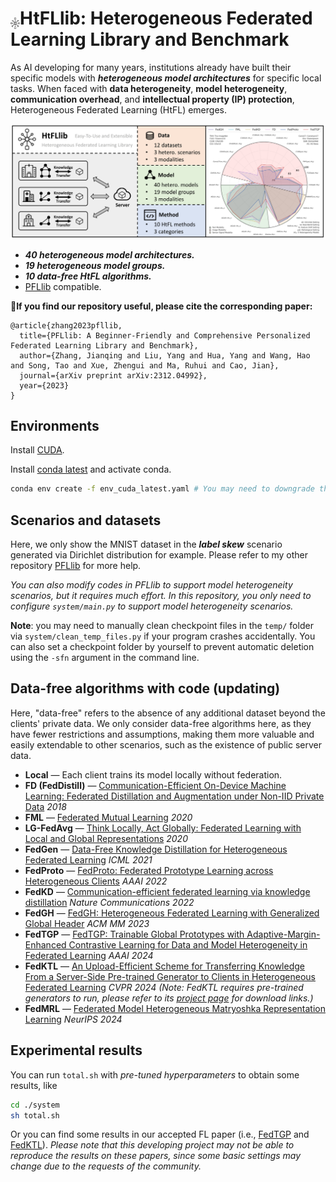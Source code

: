 # <img src="docs/imgs/logo.png" alt="icon" width="3%" style="vertical-align:sub;"/>HtFLlib: Heterogeneous Federated Learning Library and Benchmark

As AI developing for many years, institutions already have built their specific models with ***heterogeneous model architectures*** for specific local tasks. When faced with **data heterogeneity**, **model heterogeneity**, **communication overhead**, and **intellectual property (IP) protection**, Heterogeneous Federated Learning (HtFL) emerges. 

![](docs/imgs/benchmark.png)

- ***40 heterogeneous model architectures.***
- ***19 heterogeneous model groups.***
- ***10 data-free HtFL algorithms.***
- [PFLlib](https://github.com/TsingZ0/PFLlib) compatible.

🎯**If you find our repository useful, please cite the corresponding paper:**

```
@article{zhang2023pfllib,
  title={PFLlib: A Beginner-Friendly and Comprehensive Personalized Federated Learning Library and Benchmark},
  author={Zhang, Jianqing and Liu, Yang and Hua, Yang and Wang, Hao and Song, Tao and Xue, Zhengui and Ma, Ruhui and Cao, Jian},
  journal={arXiv preprint arXiv:2312.04992},
  year={2023}
}
```

## Environments
Install [CUDA](https://docs.nvidia.com/cuda/cuda-toolkit-release-notes/index.html). 

Install [conda latest](https://repo.anaconda.com/miniconda/Miniconda3-latest-Linux-x86_64.sh) and activate conda. 

```bash
conda env create -f env_cuda_latest.yaml # You may need to downgrade the torch using pip to match the CUDA version
```

## Scenarios and datasets

Here, we only show the MNIST dataset in the ***label skew*** scenario generated via Dirichlet distribution for example. Please refer to my other repository [PFLlib](https://github.com/TsingZ0/PFLlib) for more help. 

*You can also modify codes in PFLlib to support model heterogeneity scenarios, but it requires much effort. In this repository, you only need to configure `system/main.py` to support model heterogeneity scenarios.*

**Note**: you may need to manually clean checkpoint files in the `temp/` folder via `system/clean_temp_files.py` if your program crashes accidentally. You can also set a checkpoint folder by yourself to prevent automatic deletion using the `-sfn` argument in the command line. 

## Data-free algorithms with code (updating)
Here, "data-free" refers to the absence of any additional dataset beyond the clients' private data. We only consider data-free algorithms here, as they have fewer restrictions and assumptions, making them more valuable and easily extendable to other scenarios, such as the existence of public server data. 

- **Local** — Each client trains its model locally without federation.
- **FD (FedDistill)** — [Communication-Efficient On-Device Machine Learning: Federated Distillation and Augmentation under Non-IID Private Data](https://arxiv.org/pdf/1811.11479.pdf) *2018*
- **FML** — [Federated Mutual Learning](https://arxiv.org/abs/2006.16765) *2020*
- **LG-FedAvg** — [Think Locally, Act Globally: Federated Learning with Local and Global Representations](https://arxiv.org/abs/2001.01523) *2020*
- **FedGen** — [Data-Free Knowledge Distillation for Heterogeneous Federated Learning](http://proceedings.mlr.press/v139/zhu21b.html) *ICML 2021*
- **FedProto** — [FedProto: Federated Prototype Learning across Heterogeneous Clients](https://ojs.aaai.org/index.php/AAAI/article/view/20819) *AAAI 2022* 
- **FedKD** — [Communication-efficient federated learning via knowledge distillation](https://www.nature.com/articles/s41467-022-29763-x) *Nature Communications 2022*
- **FedGH** — [FedGH: Heterogeneous Federated Learning with Generalized Global Header](https://dl.acm.org/doi/10.1145/3581783.3611781) *ACM MM 2023*
- **FedTGP** — [FedTGP: Trainable Global Prototypes with Adaptive-Margin-Enhanced Contrastive Learning for Data and Model Heterogeneity in Federated Learning](https://arxiv.org/abs/2401.03230) *AAAI 2024*
- **FedKTL** — [An Upload-Efficient Scheme for Transferring Knowledge From a Server-Side Pre-trained Generator to Clients in Heterogeneous Federated Learning](https://arxiv.org/abs/2403.15760) *CVPR 2024* *(Note: FedKTL requires pre-trained generators to run, please refer to its [project page](https://github.com/TsingZ0/FedKTL) for download links.)*
- **FedMRL** — [Federated Model Heterogeneous Matryoshka Representation Learning](https://arxiv.org/abs/2406.00488) *NeurIPS 2024*

## Experimental results

You can run `total.sh` with *pre-tuned hyperparameters* to obtain some results, like
  ```bash
  cd ./system
  sh total.sh
  ```

Or you can find some results in our accepted FL paper (i.e., [FedTGP](https://github.com/TsingZ0/FedTGP) and [FedKTL](https://github.com/TsingZ0/FedKTL)). *Please note that this developing project may not be able to reproduce the results on these papers, since some basic settings may change due to the requests of the community.* 
